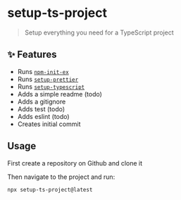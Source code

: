 # setup-ts-project

> Setup everything you need for a TypeScript project

## :sparkles: Features

- Runs [`npm-init-ex`](https://github.com/sajmoni/npm-init-ex)
- Runs [`setup-prettier`](https://github.com/sajmoni/setup-prettier)
- Runs [`setup-typescript`](https://github.com/sajmoni/setup-typescript)
- Adds a simple readme (todo)
- Adds a gitignore
- Adds test (todo)
- Adds eslint (todo)
- Creates initial commit

## Usage

First create a repository on Github and clone it

Then navigate to the project and run:

```sh
npx setup-ts-project@latest
```
